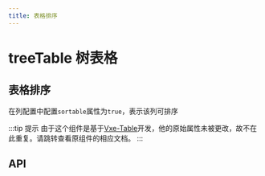 ```yaml
---
title: 表格排序
---
```


# treeTable 树表格

## 表格排序

在列配置中配置`sortable`属性为`true`，表示该列可排序

<demo-preview2 path="./useTableSort.vue" />

:::tip 提示
由于这个组件是基于[Vxe-Table](https://vxetable.cn/#/table/api)开发，他的原始属性未被更改，故不在此重复。请跳转查看原组件的相应文档。
:::

## API

<API src="../table.json" lang="zh"></API>